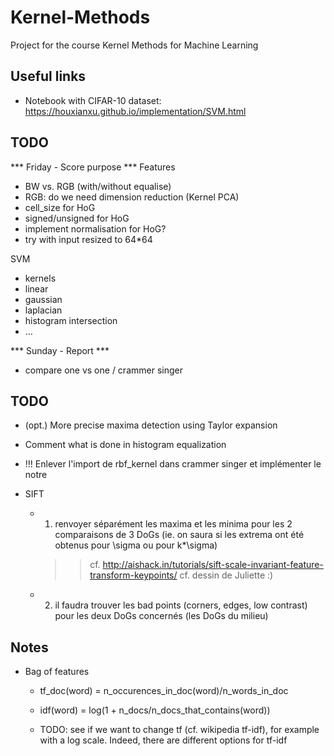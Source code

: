 # Kernel-Methods
Project for the course Kernel Methods for Machine Learning

## Useful links

- Notebook with CIFAR-10 dataset: https://houxianxu.github.io/implementation/SVM.html

## TODO

*** Friday - Score purpose ***
Features
- BW vs. RGB (with/without equalise)
- RGB: do we need dimension reduction (Kernel PCA)
- cell_size for HoG
- signed/unsigned for HoG
- implement normalisation  for HoG?
- try with input resized to 64*64

SVM
- kernels
- linear
- gaussian
- laplacian
- histogram intersection
- …

*** Sunday - Report ***
- compare one vs one / crammer singer


## TODO

- (opt.) More precise maxima detection using Taylor expansion
- Comment what is done in histogram equalization 
- !!! Enlever l'import de rbf_kernel dans crammer singer et implémenter le notre



- SIFT
    - 1) renvoyer séparément les maxima et les minima pour les 2 comparaisons de 3 DoGs (ie. on saura si les extrema ont été obtenus pour \sigma ou pour k*\sigma)
        >> cf. http://aishack.in/tutorials/sift-scale-invariant-feature-transform-keypoints/ 
        >> cf. dessin de Juliette :)

    - 2) il faudra trouver les bad points (corners, edges, low contrast) pour les deux DoGs concernés (les DoGs du milieu)

## Notes

- Bag of features
    - tf_doc(word) = n_occurences_in_doc(word)/n_words_in_doc
    - idf(word) = log(1 + n_docs/n_docs_that_contains(word))

    - TODO: see if we want to change tf (cf. wikipedia tf-idf), for example with a log scale. Indeed, there are different options for tf-idf


